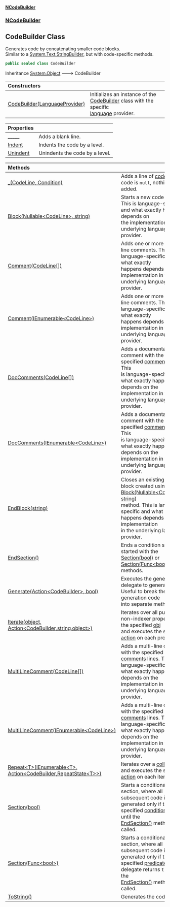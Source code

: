 #### [NCodeBuilder](index.md 'index')
### [NCodeBuilder](NCodeBuilder.md 'NCodeBuilder')

## CodeBuilder Class

Generates code by concatenating smaller code blocks.  
Similar to a [System.Text.StringBuilder](https://docs.microsoft.com/en-us/dotnet/api/System.Text.StringBuilder 'System.Text.StringBuilder'), but with code-specific methods.

```csharp
public sealed class CodeBuilder
```

Inheritance [System.Object](https://docs.microsoft.com/en-us/dotnet/api/System.Object 'System.Object') &#129106; CodeBuilder

| Constructors | |
| :--- | :--- |
| [CodeBuilder(LanguageProvider)](NCodeBuilder.CodeBuilder.CodeBuilder(NCodeBuilder.LanguageProvider).md 'NCodeBuilder.CodeBuilder.CodeBuilder(NCodeBuilder.LanguageProvider)') | Initializes an instance of the [CodeBuilder](NCodeBuilder.CodeBuilder.md 'NCodeBuilder.CodeBuilder') class with the specific<br/>[language](NCodeBuilder.CodeBuilder.CodeBuilder(NCodeBuilder.LanguageProvider).md#NCodeBuilder.CodeBuilder.CodeBuilder(NCodeBuilder.LanguageProvider).language 'NCodeBuilder.CodeBuilder.CodeBuilder(NCodeBuilder.LanguageProvider).language') provider. |

| Properties | |
| :--- | :--- |
| [_____](NCodeBuilder.CodeBuilder._____.md 'NCodeBuilder.CodeBuilder._____') | Adds a blank line. |
| [Indent](NCodeBuilder.CodeBuilder.Indent.md 'NCodeBuilder.CodeBuilder.Indent') | Indents the code by a level. |
| [Unindent](NCodeBuilder.CodeBuilder.Unindent.md 'NCodeBuilder.CodeBuilder.Unindent') | Unindents the code by a level. |

| Methods | |
| :--- | :--- |
| [_(CodeLine, Condition)](NCodeBuilder.CodeBuilder._(NCodeBuilder.CodeLine,NCodeBuilder.Condition).md 'NCodeBuilder.CodeBuilder._(NCodeBuilder.CodeLine, NCodeBuilder.Condition)') | Adds a line of [code](NCodeBuilder.CodeBuilder._(NCodeBuilder.CodeLine,NCodeBuilder.Condition).md#NCodeBuilder.CodeBuilder._(NCodeBuilder.CodeLine,NCodeBuilder.Condition).code 'NCodeBuilder.CodeBuilder._(NCodeBuilder.CodeLine, NCodeBuilder.Condition).code'). If the code is `null`, nothing is added. |
| [Block(Nullable&lt;CodeLine&gt;, string)](NCodeBuilder.CodeBuilder.Block(System.Nullable_NCodeBuilder.CodeLine_,string).md 'NCodeBuilder.CodeBuilder.Block(System.Nullable<NCodeBuilder.CodeLine>, string)') | Starts a new code block. This is language-specific and what exactly happens depends on<br/>the implementation in the underlying language provider. |
| [Comment(CodeLine[])](NCodeBuilder.CodeBuilder.Comment(NCodeBuilder.CodeLine[]).md 'NCodeBuilder.CodeBuilder.Comment(NCodeBuilder.CodeLine[])') | Adds one or more single line comments. This is language-specific and what exactly<br/>happens depends on the implementation in the underlying language provider. |
| [Comment(IEnumerable&lt;CodeLine&gt;)](NCodeBuilder.CodeBuilder.Comment(System.Collections.Generic.IEnumerable_NCodeBuilder.CodeLine_).md 'NCodeBuilder.CodeBuilder.Comment(System.Collections.Generic.IEnumerable<NCodeBuilder.CodeLine>)') | Adds one or more single line comments. This is language-specific and what exactly<br/>happens depends on the implementation in the underlying language provider. |
| [DocComments(CodeLine[])](NCodeBuilder.CodeBuilder.DocComments(NCodeBuilder.CodeLine[]).md 'NCodeBuilder.CodeBuilder.DocComments(NCodeBuilder.CodeLine[])') | Adds a documentation comment with the specified [comments](NCodeBuilder.CodeBuilder.DocComments(NCodeBuilder.CodeLine[]).md#NCodeBuilder.CodeBuilder.DocComments(NCodeBuilder.CodeLine[]).comments 'NCodeBuilder.CodeBuilder.DocComments(NCodeBuilder.CodeLine[]).comments') lines. This<br/>is language-specific and what exactly happens depends on the implementation in the<br/>underlying language provider. |
| [DocComments(IEnumerable&lt;CodeLine&gt;)](NCodeBuilder.CodeBuilder.DocComments(System.Collections.Generic.IEnumerable_NCodeBuilder.CodeLine_).md 'NCodeBuilder.CodeBuilder.DocComments(System.Collections.Generic.IEnumerable<NCodeBuilder.CodeLine>)') | Adds a documentation comment with the specified [comments](NCodeBuilder.CodeBuilder.DocComments(System.Collections.Generic.IEnumerable_NCodeBuilder.CodeLine_).md#NCodeBuilder.CodeBuilder.DocComments(System.Collections.Generic.IEnumerable_NCodeBuilder.CodeLine_).comments 'NCodeBuilder.CodeBuilder.DocComments(System.Collections.Generic.IEnumerable<NCodeBuilder.CodeLine>).comments') lines. This<br/>is language-specific and what exactly happens depends on the implementation in the<br/>underlying language provider. |
| [EndBlock(string)](NCodeBuilder.CodeBuilder.EndBlock(string).md 'NCodeBuilder.CodeBuilder.EndBlock(string)') | Closes an existing code block created using the [Block(Nullable&lt;CodeLine&gt;, string)](NCodeBuilder.CodeBuilder.Block(System.Nullable_NCodeBuilder.CodeLine_,string).md 'NCodeBuilder.CodeBuilder.Block(System.Nullable<NCodeBuilder.CodeLine>, string)')<br/>method. This is language-specific and what exactly happens depends on the implementation<br/>in the underlying language provider. |
| [EndSection()](NCodeBuilder.CodeBuilder.EndSection().md 'NCodeBuilder.CodeBuilder.EndSection()') | Ends a condition section started with the [Section(bool)](NCodeBuilder.CodeBuilder.Section(bool).md 'NCodeBuilder.CodeBuilder.Section(bool)') or<br/>[Section(Func&lt;bool&gt;)](NCodeBuilder.CodeBuilder.Section(System.Func_bool_).md 'NCodeBuilder.CodeBuilder.Section(System.Func<bool>)') methods. |
| [Generate(Action&lt;CodeBuilder&gt;, bool)](NCodeBuilder.CodeBuilder.Generate(System.Action_NCodeBuilder.CodeBuilder_,bool).md 'NCodeBuilder.CodeBuilder.Generate(System.Action<NCodeBuilder.CodeBuilder>, bool)') | Executes the generator delegate to generate code. Useful to break the generation code<br/>into separate methods. |
| [Iterate(object, Action&lt;CodeBuilder,string,object&gt;)](NCodeBuilder.CodeBuilder.Iterate(object,System.Action_NCodeBuilder.CodeBuilder,string,object_).md 'NCodeBuilder.CodeBuilder.Iterate(object, System.Action<NCodeBuilder.CodeBuilder,string,object>)') | Iterates over all public, non-indexer properties in the specified [obj](NCodeBuilder.CodeBuilder.Iterate(object,System.Action_NCodeBuilder.CodeBuilder,string,object_).md#NCodeBuilder.CodeBuilder.Iterate(object,System.Action_NCodeBuilder.CodeBuilder,string,object_).obj 'NCodeBuilder.CodeBuilder.Iterate(object, System.Action<NCodeBuilder.CodeBuilder,string,object>).obj')<br/>and executes the specified [action](NCodeBuilder.CodeBuilder.Iterate(object,System.Action_NCodeBuilder.CodeBuilder,string,object_).md#NCodeBuilder.CodeBuilder.Iterate(object,System.Action_NCodeBuilder.CodeBuilder,string,object_).action 'NCodeBuilder.CodeBuilder.Iterate(object, System.Action<NCodeBuilder.CodeBuilder,string,object>).action') on each property. |
| [MultiLineComment(CodeLine[])](NCodeBuilder.CodeBuilder.MultiLineComment(NCodeBuilder.CodeLine[]).md 'NCodeBuilder.CodeBuilder.MultiLineComment(NCodeBuilder.CodeLine[])') | Adds a multi-line comment with the specified [comments](NCodeBuilder.CodeBuilder.MultiLineComment(NCodeBuilder.CodeLine[]).md#NCodeBuilder.CodeBuilder.MultiLineComment(NCodeBuilder.CodeLine[]).comments 'NCodeBuilder.CodeBuilder.MultiLineComment(NCodeBuilder.CodeLine[]).comments') lines. This is<br/>language-specific and what exactly happens depends on the implementation in the<br/>underlying language provider. |
| [MultiLineComment(IEnumerable&lt;CodeLine&gt;)](NCodeBuilder.CodeBuilder.MultiLineComment(System.Collections.Generic.IEnumerable_NCodeBuilder.CodeLine_).md 'NCodeBuilder.CodeBuilder.MultiLineComment(System.Collections.Generic.IEnumerable<NCodeBuilder.CodeLine>)') | Adds a multi-line comment with the specified [comments](NCodeBuilder.CodeBuilder.MultiLineComment(System.Collections.Generic.IEnumerable_NCodeBuilder.CodeLine_).md#NCodeBuilder.CodeBuilder.MultiLineComment(System.Collections.Generic.IEnumerable_NCodeBuilder.CodeLine_).comments 'NCodeBuilder.CodeBuilder.MultiLineComment(System.Collections.Generic.IEnumerable<NCodeBuilder.CodeLine>).comments') lines. This is<br/>language-specific and what exactly happens depends on the implementation in the<br/>underlying language provider. |
| [Repeat&lt;T&gt;(IEnumerable&lt;T&gt;, Action&lt;CodeBuilder,RepeatState&lt;T&gt;&gt;)](NCodeBuilder.CodeBuilder.Repeat_T_(System.Collections.Generic.IEnumerable_T_,System.Action_NCodeBuilder.CodeBuilder,NCodeBuilder.RepeatState_T__).md 'NCodeBuilder.CodeBuilder.Repeat<T>(System.Collections.Generic.IEnumerable<T>, System.Action<NCodeBuilder.CodeBuilder,NCodeBuilder.RepeatState<T>>)') | Iterates over a [collection](NCodeBuilder.CodeBuilder.Repeat_T_(System.Collections.Generic.IEnumerable_T_,System.Action_NCodeBuilder.CodeBuilder,NCodeBuilder.RepeatState_T__).md#NCodeBuilder.CodeBuilder.Repeat_T_(System.Collections.Generic.IEnumerable_T_,System.Action_NCodeBuilder.CodeBuilder,NCodeBuilder.RepeatState_T__).collection 'NCodeBuilder.CodeBuilder.Repeat<T>(System.Collections.Generic.IEnumerable<T>, System.Action<NCodeBuilder.CodeBuilder,NCodeBuilder.RepeatState<T>>).collection') and executes the specified<br/>[action](NCodeBuilder.CodeBuilder.Repeat_T_(System.Collections.Generic.IEnumerable_T_,System.Action_NCodeBuilder.CodeBuilder,NCodeBuilder.RepeatState_T__).md#NCodeBuilder.CodeBuilder.Repeat_T_(System.Collections.Generic.IEnumerable_T_,System.Action_NCodeBuilder.CodeBuilder,NCodeBuilder.RepeatState_T__).action 'NCodeBuilder.CodeBuilder.Repeat<T>(System.Collections.Generic.IEnumerable<T>, System.Action<NCodeBuilder.CodeBuilder,NCodeBuilder.RepeatState<T>>).action') on each item. |
| [Section(bool)](NCodeBuilder.CodeBuilder.Section(bool).md 'NCodeBuilder.CodeBuilder.Section(bool)') | Starts a conditional section, where all subsequent code is generated only if the<br/>specified [condition](NCodeBuilder.CodeBuilder.Section(bool).md#NCodeBuilder.CodeBuilder.Section(bool).condition 'NCodeBuilder.CodeBuilder.Section(bool).condition') is `true`, until the<br/>[EndSection()](NCodeBuilder.CodeBuilder.EndSection().md 'NCodeBuilder.CodeBuilder.EndSection()') method is called. |
| [Section(Func&lt;bool&gt;)](NCodeBuilder.CodeBuilder.Section(System.Func_bool_).md 'NCodeBuilder.CodeBuilder.Section(System.Func<bool>)') | Starts a conditional section, where all subsequent code is generated only if the<br/>specified [predicate](NCodeBuilder.CodeBuilder.Section(System.Func_bool_).md#NCodeBuilder.CodeBuilder.Section(System.Func_bool_).predicate 'NCodeBuilder.CodeBuilder.Section(System.Func<bool>).predicate') delegate returns `true`, until the<br/>[EndSection()](NCodeBuilder.CodeBuilder.EndSection().md 'NCodeBuilder.CodeBuilder.EndSection()') method is called. |
| [ToString()](NCodeBuilder.CodeBuilder.ToString().md 'NCodeBuilder.CodeBuilder.ToString()') | Generates the code. |
